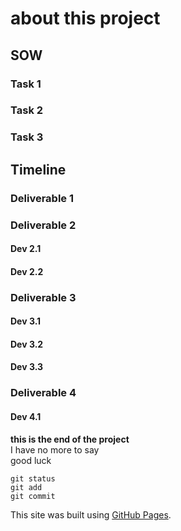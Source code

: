 # about this project
## **SOW**
### Task 1
### Task 2
### Task 3
## Timeline
### Deliverable 1
### Deliverable 2
#### Dev 2.1
#### Dev 2.2
### Deliverable 3
#### Dev 3.1
#### Dev 3.2
#### Dev 3.3
### Deliverable 4
#### Dev 4.1
**this is the end of the project** \
I have no more to say\
good luck
```
git status
git add
git commit
```
This site was built using [GitHub Pages](https://pages.github.com/).

